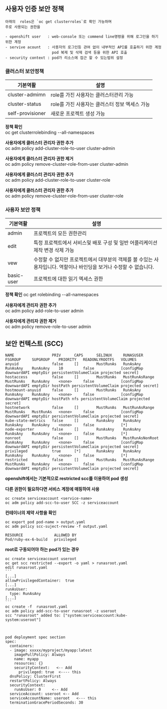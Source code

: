 ## 사용자 인증 보안 정책 

	
	아래의  roles은 `oc get clusterroles`로 확인 가능하며 
    주로 사용되는 권한을  
	
	- openshift user   : web-console 또는 commend line명령을 위해 로그인을 하기 위한 계정  
	- servive acount   : 사용자의 로그인등 관여 없이 내부적인 API를 호출하기 위한 계정 
	                     pod 복제 및 삭제 검색 등을 위한 API 호출
	- security context : pod가 리소스에 접근 할 수 있는법위 설정   


### 클러스터 보안정책

기본역활|설명  
--------|-----  
cluster-admimn|role를 가진 사용자는 클러스터관리 가능  
cluster-status|role를 가진 사용자는 클러스터 정보 엑세스 가능
self-provisioner|새로운 프로젝트 생성 가능  

**정책 확인**  
oc get clusterrolebinding --all-namespaces

**사용자에게 클러스터 관리자 권한 추가**  
oc adm policy add-cluster-role-to-user cluster-admin <username>
 
**사용자에게 클러스터 관리자 권한 제거**  
oc adm policy remove-cluster-role-from-user cluster-admin <username>

**사용자에게 클러스터 관리자 권한 추가**  
oc adm policy add-cluster-role-to-user cluster-role <username>

**사용자에게 클러스터 관리자 권한 추가**  
oc adm policy remove-cluster-role-from-user cluster-role <username>

### 사용자 보안 정책
 
기본역활 | 설명  
--------|-----  
admin|프로젝트의 모든 권한관리  
edit|특정 프로젝트에서 서비스및 배포 구성 및 일반 어플리케이션 제작 변경 삭제 가능  
vew|수정할 수 없지만 프로젝트에서 대부분의 객체를 볼 수있는 사용자입니다. 역할이나 바인딩을 보거나 수정할 수 없습니다.  
basic-user| 프로젝트에 대한 읽기 엑세스 권한   
  
**정책 확인** 
oc get rolebinding --all-namespaces

**사용자에게 관리자 권한 추가**  
oc adm policy add-role-to-user admin <username>

**사용자에게 관리자 권한 제거**  
oc adm policy remove-role-to-user admin <username>


## 보안 컨텍스트 (SCC)

	NAME                 PRIV      CAPS      SELINUX     RUNASUSER          FSGROUP     SUPGROUP    PRIORITY   READONLYROOTFS   VOLUMES
	anyuid               false     []        MustRunAs   RunAsAny           RunAsAny    RunAsAny    10         false            [configMap downwardAPI emptyDir persistentVolumeClaim projected secret]
	hostaccess           false     []        MustRunAs   MustRunAsRange     MustRunAs   RunAsAny    <none>     false            [configMap downwardAPI emptyDir hostPath persistentVolumeClaim projected secret]
	hostmount-anyuid     false     []        MustRunAs   RunAsAny           RunAsAny    RunAsAny    <none>     false            [configMap downwardAPI emptyDir hostPath nfs persistentVolumeClaim projected secret]
	hostnetwork          false     []        MustRunAs   MustRunAsRange     MustRunAs   MustRunAs   <none>     false            [configMap downwardAPI emptyDir persistentVolumeClaim projected secret]
	kube-state-metrics   false     []        RunAsAny    RunAsAny           RunAsAny    RunAsAny    <none>     false            [*]
	node-exporter        false     []        RunAsAny    RunAsAny           RunAsAny    RunAsAny    <none>     false            [*]
	nonroot              false     []        MustRunAs   MustRunAsNonRoot   RunAsAny    RunAsAny    <none>     false            [configMap downwardAPI emptyDir persistentVolumeClaim projected secret]
	privileged           true      [*]       RunAsAny    RunAsAny           RunAsAny    RunAsAny    <none>     false            [*]
	restricted           false     []        MustRunAs   MustRunAsRange     MustRunAs   RunAsAny    <none>     false            [configMap downwardAPI emptyDir persistentVolumeClaim projected secret]

**openshift에서는 기본적으로 restricted scc를 이용하여 pod 생성** 

**다른 권한이 필요하다면 서비스 계정에 매핑하여 사용** 

	oc create serviceaccount <service-name>
	oc adm policy add-scc-to-user SCC -z serviceaccount

**컨테이너의 제약 사항을 확인** 

	oc export pod pod-name > output.yaml
	oc adm policy scc-suject-review -f output.yaml

    RESOURCE              ALLOWED BY
	Pod/ruby-ex-6-build   privileged

**root로 구동되어야 하는 pod가 있는 경우**

    oc create serviceaccount useroot
	oc get scc restricted --export -o yaml > runasroot.yaml
	edit runasroot.yaml
	```
	[...]
	allowPrivilegedContainer:  true
	[...]
	runAsUser:
  	  type: RunAsAny
	[...]
	```
    oc create -f  runasroot.yaml
    oc adm policy add-scc-to-user runasroot -z useroot
    scc "runasroot" added to: ["system:serviceaccount:kube-system:useroot"]



    pod deployment spec section
	spec:
      containers:
      - image: xxxxx/myproject/myapp:latest
        imagePullPolicy: Always
        name: myapp
        resources: {}
        securityContext:   <-- Add
          privileged: true  <---- this
      dnsPolicy: ClusterFirst
      restartPolicy: Always
      securityContext: 
        runAsUser: 0     <-- Add
      serviceAccount: useroot <-- Add
      serviceAccountName: useroot   <--- this
      terminationGracePeriodSeconds: 30
